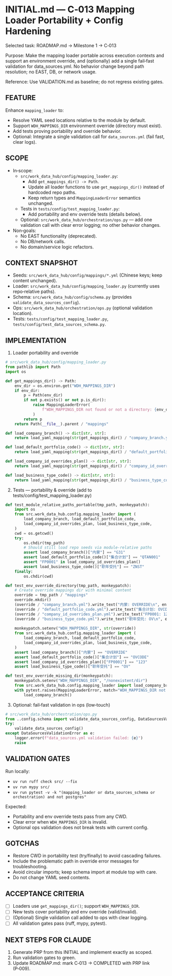 # INITIAL.md — C‑013 Mapping Loader Portability + Config Hardening

Selected task: ROADMAP.md → Milestone 1 → C‑013

Purpose: Make the mapping loader portable across execution contexts and support an environment override, and (optionally) add a single fail‑fast validation for data_sources.yml. No behavior change beyond path resolution; no EAST, DB, or network usage.

Reference: Use VALIDATION.md as baseline; do not regress existing gates.

## FEATURE
Enhance `mapping_loader` to:
- Resolve YAML seed locations relative to the module by default.
- Support `WDH_MAPPINGS_DIR` environment override (directory must exist).
- Add tests proving portability and override behavior.
- Optional: Integrate a single validation call for `data_sources.yml` (fail fast, clear logs).

## SCOPE
- In‑scope:
  - `src/work_data_hub/config/mapping_loader.py`:
    - Add `get_mappings_dir() -> Path`.
    - Update all loader functions to use `get_mappings_dir()` instead of hardcoded repo paths.
    - Keep return types and `MappingLoaderError` semantics unchanged.
  - Tests in `tests/config/test_mapping_loader.py`:
    - Add portability and env override tests (details below).
  - Optional: `src/work_data_hub/orchestration/ops.py` — add one validation call with clear error logging; no other behavior changes.
- Non‑goals:
  - No EAST functionality (deprecated).
  - No DB/network calls.
  - No domain/service logic refactors.

## CONTEXT SNAPSHOT
- Seeds: `src/work_data_hub/config/mappings/*.yml` (Chinese keys; keep content unchanged).
- Loader: `src/work_data_hub/config/mapping_loader.py` (currently uses repo‑relative paths).
- Schema: `src/work_data_hub/config/schema.py` (provides `validate_data_sources_config`).
- Ops: `src/work_data_hub/orchestration/ops.py` (optional validation location).
- Tests: `tests/config/test_mapping_loader.py`, `tests/config/test_data_sources_schema.py`.

## IMPLEMENTATION
1) Loader portability and override
```python
# src/work_data_hub/config/mapping_loader.py
from pathlib import Path
import os

def get_mappings_dir() -> Path:
    env_dir = os.environ.get("WDH_MAPPINGS_DIR")
    if env_dir:
        p = Path(env_dir)
        if not p.exists() or not p.is_dir():
            raise MappingLoaderError(
                f"WDH_MAPPINGS_DIR not found or not a directory: {env_dir}"
            )
        return p
    return Path(__file__).parent / "mappings"

def load_company_branch() -> dict[str, str]:
    return load_yaml_mapping(str(get_mappings_dir() / "company_branch.yml"))

def load_default_portfolio_code() -> dict[str, str]:
    return load_yaml_mapping(str(get_mappings_dir() / "default_portfolio_code.yml"))

def load_company_id_overrides_plan() -> dict[str, str]:
    return load_yaml_mapping(str(get_mappings_dir() / "company_id_overrides_plan.yml"))

def load_business_type_code() -> dict[str, str]:
    return load_yaml_mapping(str(get_mappings_dir() / "business_type_code.yml"))
```

2) Tests — portability & override (add to tests/config/test_mapping_loader.py)
```python
def test_module_relative_paths_portable(tmp_path, monkeypatch):
    import os
    from src.work_data_hub.config.mapping_loader import (
        load_company_branch, load_default_portfolio_code,
        load_company_id_overrides_plan, load_business_type_code,
    )
    cwd = os.getcwd()
    try:
        os.chdir(tmp_path)
        # Should still load repo seeds via module‑relative paths
        assert load_company_branch()["内蒙"] == "G31"
        assert load_default_portfolio_code()["集合计划"] == "QTAN001"
        assert "FP0001" in load_company_id_overrides_plan()
        assert load_business_type_code()["职年受托"] == "ZNST"
    finally:
        os.chdir(cwd)

def test_env_override_directory(tmp_path, monkeypatch):
    # Create override mappings dir with minimal content
    override = tmp_path / "mappings"
    override.mkdir()
    (override / "company_branch.yml").write_text("内蒙: OVERRIDE\n", encoding="utf-8")
    (override / "default_portfolio_code.yml").write_text("集合计划: OVCODE\n", encoding="utf-8")
    (override / "company_id_overrides_plan.yml").write_text("FP0001: 123\n", encoding="utf-8")
    (override / "business_type_code.yml").write_text("职年受托: OV\n", encoding="utf-8")
    
    monkeypatch.setenv("WDH_MAPPINGS_DIR", str(override))
    from src.work_data_hub.config.mapping_loader import (
        load_company_branch, load_default_portfolio_code,
        load_company_id_overrides_plan, load_business_type_code,
    )
    assert load_company_branch()["内蒙"] == "OVERRIDE"
    assert load_default_portfolio_code()["集合计划"] == "OVCODE"
    assert load_company_id_overrides_plan()["FP0001"] == "123"
    assert load_business_type_code()["职年受托"] == "OV"

def test_env_override_missing_dir(monkeypatch):
    monkeypatch.setenv("WDH_MAPPINGS_DIR", "/nonexistent/dir")
    from src.work_data_hub.config.mapping_loader import load_company_branch, MappingLoaderError
    with pytest.raises(MappingLoaderError, match="WDH_MAPPINGS_DIR not found or not a directory"):
        load_company_branch()
```

3) Optional: fail‑fast validation in ops (low‑touch)
```python
# src/work_data_hub/orchestration/ops.py
from ..config.schema import validate_data_sources_config, DataSourcesValidationError
try:
    validate_data_sources_config()
except DataSourcesValidationError as e:
    logger.error(f"data_sources.yml validation failed: {e}")
    raise
```

## VALIDATION GATES
Run locally:
- `uv run ruff check src/ --fix`
- `uv run mypy src/`
- `uv run pytest -v -k "(mapping_loader or data_sources_schema or orchestration) and not postgres"`

Expected:
- Portability and env override tests pass from any CWD.
- Clear error when `WDH_MAPPINGS_DIR` is invalid.
- Optional ops validation does not break tests with current config.

## GOTCHAS
- Restore CWD in portability test (try/finally) to avoid cascading failures.
- Include the problematic path in override error messages for troubleshooting.
- Avoid circular imports; keep schema import at module top with care.
- Do not change YAML seed contents.

## ACCEPTANCE CRITERIA
- [ ] Loaders use `get_mappings_dir()`; support `WDH_MAPPINGS_DIR`.
- [ ] New tests cover portability and env override (valid/invalid).
- [ ] (Optional) Single validation call added to ops with clear logging.
- [ ] All validation gates pass (ruff, mypy, pytest).

## NEXT STEPS FOR CLAUDE
1) Generate PRP from this INITIAL and implement exactly as scoped.
2) Run validation gates to green.
3) Update ROADMAP.md: mark C‑013 → COMPLETED with PRP link (P‑009).
